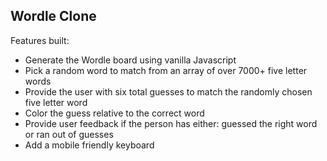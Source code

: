 ## Wordle Clone

Features built:
* Generate the Wordle board using vanilla Javascript
* Pick a random word to match from an array of over 7000+ five letter words
* Provide the user with six total guesses to match the randomly chosen five letter word
* Color the guess relative to the correct word
* Provide user feedback if the person has either: guessed the right word or ran out of guesses
* Add a mobile friendly keyboard

